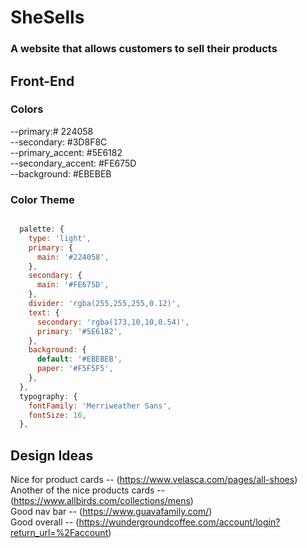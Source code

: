 # SheSells

### A website that allows customers to sell their products

## Front-End


### Colors
--primary:# 224058<br>
--secondary: #3D8F8C<br>
--primary_accent: #5E6182<br>
--secondary_accent: #FE675D<br>
--background: #EBEBEB<br>
### Color Theme
```js

  palette: {
    type: 'light',
    primary: {
      main: '#224058',
    },
    secondary: {
      main: '#FE675D',
    },
    divider: 'rgba(255,255,255,0.12)',
    text: {
      secondary: 'rgba(173,10,10,0.54)',
      primary: '#5E6182',
    },
    background: {
      default: '#EBEBEB',
      paper: '#F5F5F5',
    },
  },
  typography: {
    fontFamily: 'Merriweather Sans',
    fontSize: 16,
  },

```

## Design Ideas
 Nice for product cards -- (https://www.velasca.com/pages/all-shoes)<br>
 Another of the nice products cards -- (https://www.allbirds.com/collections/mens)<br>
 Good nav bar  -- (https://www.guavafamily.com/)<br>
 Good overall -- (https://wundergroundcoffee.com/account/login?return_url=%2Faccount)<br>


